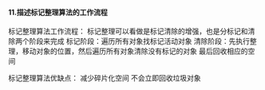#### 11.描述标记整理算法的工作流程

标记整理算法工作流程：
标记整理可以看做是标记清除的增强，也是分标记和清除两个阶段来完成
标记阶段：遍历所有对象找标记活动对象
清除阶段：先执行整理，移动对象的位置，然后遍历所有对象清除没有标记的对象
最后回收相应的空间

标记整理算法优缺点：
减少碎片化空间
不会立即回收垃圾对象
